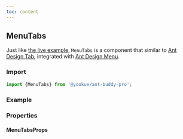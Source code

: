 ```yaml
---
toc: content
---
```


## MenuTabs

Just like [the live example](https://preview.pro.ant.design/account/settings), `MenuTabs` is a component that similar to [Ant Design Tab](https://4x.ant.design/components/tabs/), integrated with [Ant Design Menu](https://4x.ant.design/components/menu/).

### Import

```jsx | pure
import {MenuTabs} from '@yookue/ant-buddy-pro';
```

### Example

<code src="./demo.en-US.tsx"></code>

### Properties

#### MenuTabsProps

<API src="@/layout/MenuTabs/index.tsx" hideTitle></API>
